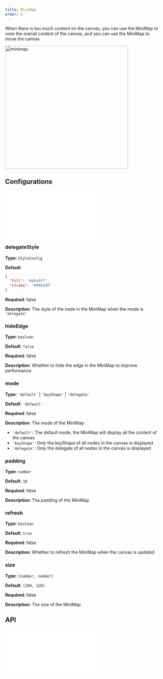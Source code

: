 ```yaml
---
title: MiniMap
order: 6
---
```


When there is too much content on the canvas, you can use the MiniMap to view the overall content of the canvas, and you can use the MiniMap to move the canvas.

<img alt="minimap" src="https://mdn.alipayobjects.com/huamei_qa8qxu/afts/img/A*XojSQY_-5iIAAAAAAAAAAAAADmJ7AQ/original" height='400'/>

## Configurations

<embed src="../../common/IPluginBaseConfig.en.md"></embed>

### delegateStyle

**Type**: `StyleConfig`

**Default**:

```json
{
  "fill": "#40a9ff",
  "stroke": "#096dd9"
}
```

**Required**: false

**Description**: The style of the node in the MiniMap when the mode is `'delegate'`

### hideEdge

**Type**: `boolean`

**Default**: `false`

**Required**: false

**Description**: Whether to hide the edge in the MiniMap to improve performance

### mode

**Type**: `'default'` | `'keyShape'` | `'delegate'`

**Default**: `'default'`

**Required**: false

**Description**: The mode of the MiniMap

- `'default'`: The default mode, the MiniMap will display all the content of the canvas
- `'keyShape'`: Only the keyShape of all nodes in the canvas is displayed
- `'delegate'`: Only the delegate of all nodes in the canvas is displayed

### padding

**Type**: `number`

**Default**: `10`

**Required**: false

**Description**: The padding of the MiniMap

### refresh

**Type**: `boolean`

**Default**: `true`

**Required**: false

**Description**: Whether to refresh the MiniMap when the canvas is updated

### size

**Type**: `[number, number]`

**Default**: `[200, 120]`

**Required**: false

**Description**: The size of the MiniMap

## API

<embed src="../../common/PluginAPIDestroy.en.md"></embed>
